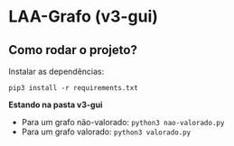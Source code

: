 # LAA-Grafo (v3-gui)
## Como rodar o projeto?
Instalar as dependências:

`pip3 install -r requirements.txt`

<b> Estando na pasta v3-gui </b>

  * Para um grafo não-valorado: `python3 nao-valorado.py`
  * Para um grafo valorado: `python3 valorado.py`
